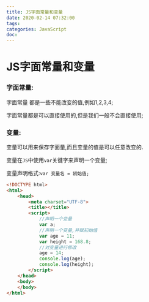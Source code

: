 ```yaml
---
title: JS字面常量和变量
date: 2020-02-14 07:32:00
tags:
categories: JavaScript
doc:
---
```


# JS字面常量和变量

### 字面常量:

 字面常量 都是一些不能改变的值,例如1,2,3,4;

字面常量都是可以直接使用的,但是我们一般不会直接使用;

### 变量:

变量可以用来保存字面量,而且变量的值是可以任意改变的.

变量在`JS`中使用`var`关键字来声明一个变量;

变量声明格式:`var 变量名 = 初始值;`

```html
<!DOCTYPE html>
<html>
	<head>
		<meta charset="UTF-8">
		<title></title>
		<script>
			//声明一个变量
			var a;
			//声明一个变量,并赋初始值
			var age = 11;
			var height = 168.8;
			//对变量进行修改
			age = 14;
			console.log(age);
			console.log(height);
		</script>
	</head>
	<body>
	</body>
</html>

```

